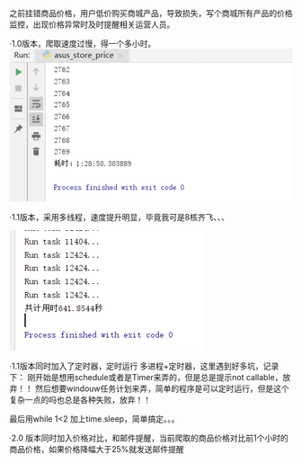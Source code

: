 之前挂错商品价格，用户低价购买商城产品，导致损失，写个商城所有产品的价格监控，出现价格异常时及时提醒相关运营人员。

·1.0版本，爬取速度过慢，得一个多小时。
![name](https://github.com/Tony1Wang/store/blob/master/pic/1567510580(1).png)


·1.1版本，采用多线程，速度提升明显，毕竟我可是8核齐飞、、、

![name](https://github.com/Tony1Wang/store/blob/master/pic/1567588377(1).png)

·1.1版本同时加入了定时器，定时运行
多进程+定时器，这里遇到好多坑，记录下：
刚开始是想用schedule或者是Timer来弄的，但是总是提示not callable，放弃！！
然后想要windouw任务计划来弄，简单的程序是可以定时运行，但是这个复杂一点的吗也总是各种失败，放弃！！

最后用while 1<2 加上time.sleep，简单搞定。。。

·2.0 版本同时加入价格对比，和邮件提醒，当前爬取的商品价格对比前1个小时的商品价格，如果价格降幅大于25%就发送邮件提醒
